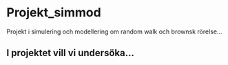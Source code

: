 # Projekt_simmod
Projekt i simulering och modellering om random walk och brownsk rörelse...

## I projektet vill vi undersöka...
